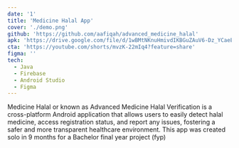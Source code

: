 ```yaml
---
date: '1'
title: 'Medicine Halal App'
cover: './demo.png'
github: 'https://github.com/aafiqah/advanced_medicine_halal'
apk: 'https://drive.google.com/file/d/1wBMtNKnuHmivdIKBGuZAuV6-Dz_YCaeE/view?usp=sharing'
cta: 'https://youtube.com/shorts/mvzK-22mIq4?feature=share'
figma: ''
tech:
  - Java
  - Firebase
  - Android Studio
  - Figma
---
```


Medicine Halal or known as Advanced Medicine Halal Verification is a cross-platform Android application that allows users to easily detect halal medicine, access registration status, and report any issues, fostering a safer and more transparent healthcare environment. This app was created solo in 9 months for a Bachelor final year project (fyp)
